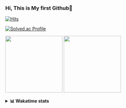 ### Hi, This is My first Github👋
[![Hits](https://hits.seeyoufarm.com/api/count/incr/badge.svg?url=https%3A%2F%2Fgithub.com%2FJonghyun-Park1027&count_bg=%2379C83D&title_bg=%23555555&icon=&icon_color=%23E7E7E7&title=hits&edge_flat=false)](https://hits.seeyoufarm.com)
<br>

[![Solved.ac Profile](http://mazassumnida.wtf/api/v2/generate_badge?boj=ppjjhh1027)](https://solved.ac/ppjjhh1027/)

<p>
  <img height="180em" src="https://github-readme-stats-eight-rho-29.vercel.app/api?username=Jonghyun-Park1027&show_icons=true&include_all_commits=true&bg_color=30,e96443,904e95&title_color=fff&text_color=fff">
  <img height="180em" src="https://github-readme-stats-eight-rho-29.vercel.app/api/top-langs/?username=Jonghyun-Park1027&layout=compact&bg_color=30,e96443,904e95&title_color=fff&text_color=fff">


</p>
<details>
<summary><b>📊 Wakatime stats</b><br></summary>
<div>
<hr/>




<!--START_SECTION:waka-->
![Code Time](http://img.shields.io/badge/Code%20Time-79%20hrs%2040%20mins-blue)

![Profile Views](http://img.shields.io/badge/Profile%20Views-385-blue)

**🐱 My GitHub Data** 

> 🏆 75 Contributions in the Year 2023
 > 
> 📦 67.6 kB Used in GitHub's Storage 
 > 
> 🚫 Not Opted to Hire
 > 
> 📜 8 Public Repositories 
 > 
> 🔑 5 Private Repositories  
 > 
**I'm an Early 🐤** 

```text
🌞 Morning    14 commits     ██░░░░░░░░░░░░░░░░░░░░░░░   10.85% 
🌆 Daytime    75 commits     ██████████████░░░░░░░░░░░   58.14% 
🌃 Evening    34 commits     ██████░░░░░░░░░░░░░░░░░░░   26.36% 
🌙 Night      6 commits      █░░░░░░░░░░░░░░░░░░░░░░░░   4.65%

```
📅 **I'm Most Productive on Sunday** 

```text
Monday       8 commits      █░░░░░░░░░░░░░░░░░░░░░░░░   6.2% 
Tuesday      7 commits      █░░░░░░░░░░░░░░░░░░░░░░░░   5.43% 
Wednesday    5 commits      █░░░░░░░░░░░░░░░░░░░░░░░░   3.88% 
Thursday     5 commits      █░░░░░░░░░░░░░░░░░░░░░░░░   3.88% 
Friday       24 commits     ████░░░░░░░░░░░░░░░░░░░░░   18.6% 
Saturday     37 commits     ███████░░░░░░░░░░░░░░░░░░   28.68% 
Sunday       43 commits     ████████░░░░░░░░░░░░░░░░░   33.33%

```


📊 **This Week I Spent My Time On** 

```text
⌚︎ Time Zone: Asia/Seoul

💬 Programming Languages: 
Jupyter                  6 hrs 25 mins       ██████████████████░░░░░░░   72.82% 
Markdown                 1 hr 28 mins        ████░░░░░░░░░░░░░░░░░░░░░   16.66% 
CSV/TSV                  36 mins             █░░░░░░░░░░░░░░░░░░░░░░░░   6.91% 
GitIgnore file           9 mins              ░░░░░░░░░░░░░░░░░░░░░░░░░   1.85% 
Python                   9 mins              ░░░░░░░░░░░░░░░░░░░░░░░░░   1.77%

🔥 Editors: 
PyCharm                  8 hrs 49 mins       █████████████████████████   100.0%

🐱‍💻 Projects: 
Codingtest               3 hrs 29 mins       ██████████░░░░░░░░░░░░░░░   39.52% 
new_codingtest           1 hr 36 mins        ████░░░░░░░░░░░░░░░░░░░░░   18.19% 
포디블록                     1 hr 35 mins        ████░░░░░░░░░░░░░░░░░░░░░   18.06% 
English_study_Program    45 mins             ██░░░░░░░░░░░░░░░░░░░░░░░   8.65% 
Time series              36 mins             █░░░░░░░░░░░░░░░░░░░░░░░░   6.97%

💻 Operating System: 
Windows                  8 hrs 49 mins       █████████████████████████   100.0%

```

**I Mostly Code in Jupyter Notebook** 

```text
Jupyter Notebook         7 repos             █████████████████░░░░░░░░   70.0% 
Python                   1 repo              ██░░░░░░░░░░░░░░░░░░░░░░░   10.0% 
HTML                     1 repo              ██░░░░░░░░░░░░░░░░░░░░░░░   10.0% 
R                        1 repo              ██░░░░░░░░░░░░░░░░░░░░░░░   10.0%

```



 Last Updated on 20/01/2023 18:44:57 UTC
<!--END_SECTION:waka-->
</details>



